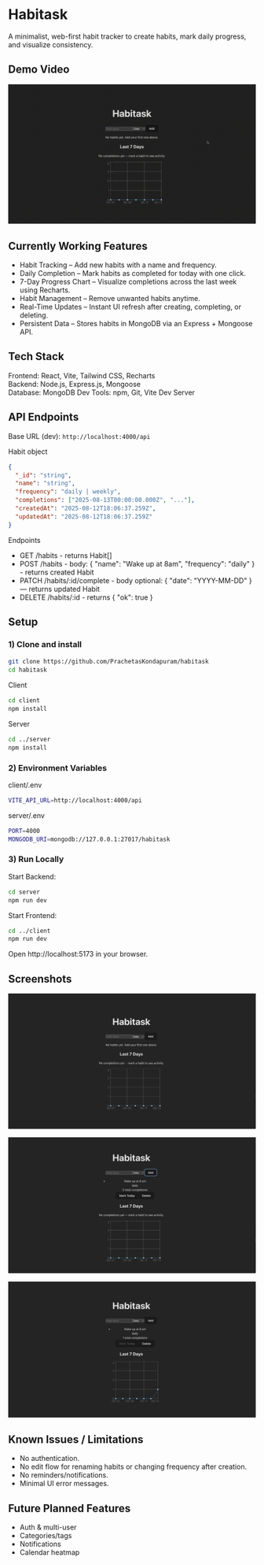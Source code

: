 # Habitask

A minimalist, web-first habit tracker to create habits, mark daily progress, and visualize consistency.

## Demo Video
![Demo Video](screenshots/habitask-vid-test.gif)

## Currently Working Features
- Habit Tracking – Add new habits with a name and frequency.
- Daily Completion – Mark habits as completed for today with one click.
- 7-Day Progress Chart – Visualize completions across the last week using Recharts.
- Habit Management – Remove unwanted habits anytime.
- Real-Time Updates – Instant UI refresh after creating, completing, or deleting.
- Persistent Data – Stores habits in MongoDB via an Express + Mongoose API.

## Tech Stack
Frontend: React, Vite, Tailwind CSS, Recharts  
Backend: Node.js, Express.js, Mongoose  
Database: MongoDB
Dev Tools: npm, Git, Vite Dev Server  

## API Endpoints

Base URL (dev): `http://localhost:4000/api`

Habit object
```json
{
  "_id": "string",
  "name": "string",
  "frequency": "daily | weekly",
  "completions": ["2025-08-13T00:00:00.000Z", "..."],
  "createdAt": "2025-08-12T18:06:37.259Z",
  "updatedAt": "2025-08-12T18:06:37.259Z"
}
```

Endpoints
- GET /habits - returns Habit[]
- POST /habits - body: { "name": "Wake up at 8am", "frequency": "daily" } - returns created Habit
- PATCH /habits/:id/complete - body optional: { "date": "YYYY-MM-DD" } — returns updated Habit
- DELETE /habits/:id - returns { "ok": true }

## Setup

### 1) Clone and install

```bash
git clone https://github.com/PrachetasKondapuram/habitask
cd habitask
```

Client
```bash
cd client
npm install
```

Server
```bash
cd ../server
npm install
```

### 2) Environment Variables

client/.env
```bash
VITE_API_URL=http://localhost:4000/api
```
server/.env
```bash
PORT=4000
MONGODB_URI=mongodb://127.0.0.1:27017/habitask
```

### 3) Run Locally

Start Backend:
```bash
cd server
npm run dev
```

Start Frontend:
```bash
cd ../client
npm run dev
```

Open http://localhost:5173 in your browser.

## Screenshots

![No Habit](screenshots/no-habit.png)

![Add Habit](screenshots/add-habit.png)

![Mark Complete](screenshots/mark-complete.png)

## Known Issues / Limitations

- No authentication.
- No edit flow for renaming habits or changing frequency after creation.
- No reminders/notifications.
- Minimal UI error messages.

## Future Planned Features

- Auth & multi-user
- Categories/tags
- Notifications
- Calendar heatmap